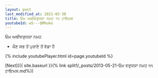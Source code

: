 ```yaml
---
layout: post
last_modified_at: 2021-03-30
title: ਓਮ ਅਥੀਵਰੁਧਯਾ ਨਮਹ ੧੧ ਟਾਇਮਸ
youtubeId: w5---QMhuko
---
```

 
 
 ਓਮ ਅਥੀਵਰੁਧਯਾ ਨਮਹ  
 
 -  ਕੌਣ ਸਭ ਤੋਂ ਪੁਰਾਣੇ ਤੋਂ ਵੱਡਾ ਹੈ 
 
  
 
  
 
 
 
 
 
 


{% include youtubePlayer.html id=page.youtubeId %}
 
[Next]({{ site.baseurl }}{% link  split1/_posts/2013-05-21-ਓਮ ਵਰੁਧਯਾ ਨਮਹ ੧੧ ਟਾਇਮਸ.md%})
 
